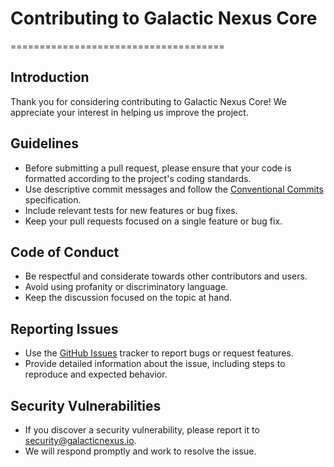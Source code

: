 # Contributing to Galactic Nexus Core
=====================================

## Introduction

Thank you for considering contributing to Galactic Nexus Core! We appreciate your interest in helping us improve the project.

## Guidelines

* Before submitting a pull request, please ensure that your code is formatted according to the project's coding standards.
* Use descriptive commit messages and follow the [Conventional Commits](https://www.conventionalcommits.org/en/v1.0.0/) specification.
* Include relevant tests for new features or bug fixes.
* Keep your pull requests focused on a single feature or bug fix.

## Code of Conduct

* Be respectful and considerate towards other contributors and users.
* Avoid using profanity or discriminatory language.
* Keep the discussion focused on the topic at hand.

## Reporting Issues

* Use the [GitHub Issues](https://github.com/KOSASIH/GalacticNexus-Core/issues) tracker to report bugs or request features.
* Provide detailed information about the issue, including steps to reproduce and expected behavior.

## Security Vulnerabilities

* If you discover a security vulnerability, please report it to [security@galacticnexus.io](mailto:security@galacticnexus.io).
* We will respond promptly and work to resolve the issue.
